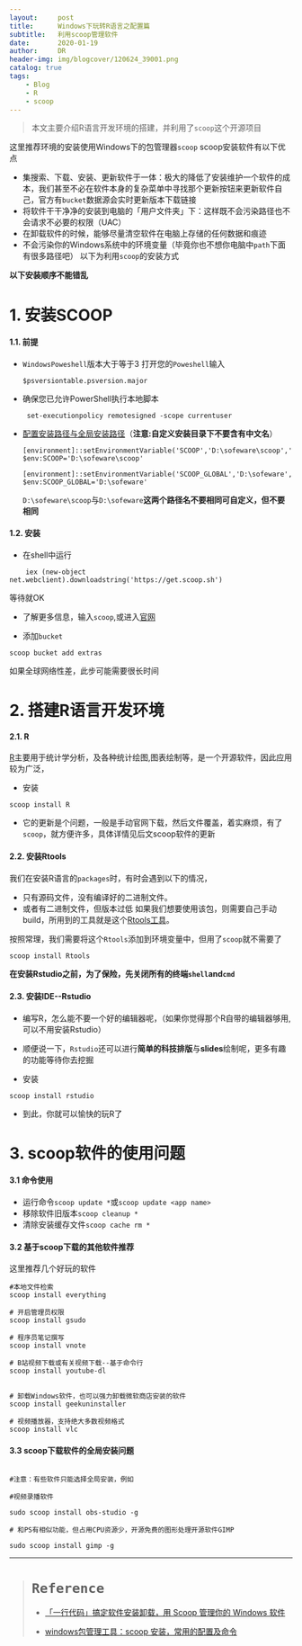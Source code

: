 ```yaml
---
layout:     post
title:      Windows下玩转R语言之配置篇
subtitle:   利用scoop管理软件
date:       2020-01-19
author:     DR
header-img: img/blogcover/120624_39001.png
catalog: true
tags:
    - Blog
    - R
    - scoop
---
```




> 本文主要介绍R语言开发环境的搭建，并利用了```scoop```这个开源项目


这里推荐环境的安装使用Windows下的包管理器```scoop```
scoop安装软件有以下优点
- 集搜索、下载、安装、更新软件于一体：极大的降低了安装维护一个软件的成本，我们甚至不必在软件本身的复杂菜单中寻找那个更新按钮来更新软件自己，官方有```bucket```数据源会实时更新版本下载链接
- 将软件干干净净的安装到电脑的「用户文件夹」下：这样既不会污染路径也不会请求不必要的权限（UAC）
- 在卸载软件的时候，能够尽量清空软件在电脑上存储的任何数据和痕迹
- 不会污染你的Windows系统中的环境变量（毕竟你也不想你电脑中```path```下面有很多路径吧）
以下为利用```scoop```的安装方式

**以下安装顺序不能错乱**
# 1. 安装SCOOP

#### 1.1. 前提
- ```WindowsPoweshell```版本大于等于3
    打开您的```Poweshell```输入
    ```shell
    $psversiontable.psversion.major
    ```
- 确保您已允许PowerShell执行本地脚本
    ```shell
     set-executionpolicy remotesigned -scope currentuser
    ```
- [配置安装路径与全局安装路径](https://my.oschina.net/u/2311195/blog/3013687)（**注意:自定义安装目录下不要含有中文名**）
    ```shell
    [environment]::setEnvironmentVariable('SCOOP','D:\sofeware\scoop','User')
    $env:SCOOP='D:\sofeware\scoop'
    ```
    ```shell
    [environment]::setEnvironmentVariable('SCOOP_GLOBAL','D:\sofeware','Machine')
    $env:SCOOP_GLOBAL='D:\sofeware'
    ```
    ```D:\sofeware\scoop```与```D:\sofeware```**这两个路径名不要相同可自定义，但不要相同**
#### 1.2. 安装
- 在shell中运行
```shell
    iex (new-object net.webclient).downloadstring('https://get.scoop.sh')
```
等待就OK
- 了解更多信息，输入```scoop```,或进入[官网](https://scoop.sh/)    

- 添加```bucket```
```shell
scoop bucket add extras
```
如果全球网络性差，此步可能需要很长时间
    
    
# 2. 搭建R语言开发环境
  
#### 2.1. R

[R](https://www.r-project.org/)主要用于统计学分析，及各种统计绘图,图表绘制等，是一个开源软件，因此应用较为广泛，

- 安装
```shell
scoop install R
```
- 它的更新是个问题，一般是手动官网下载，然后文件覆盖，着实麻烦，有了```scoop```，就方便许多，具体详情见后文scoop软件的更新

#### 2.2. 安装Rtools

我们在安装R语言的```packages```时，有时会遇到以下的情况，
  - 只有源码文件，没有编译好的二进制文件。
  - 或者有二进制文件，但版本过低
如果我们想要使用该包，则需要自己手动build，所用到的工具就是这个[Rtools工具](https://cloud.r-project.org/bin/windows/Rtools/)。

按照常理，我们需要将这个```Rtools```添加到环境变量中，但用了```scoop```就不需要了


```bat
scoop install Rtools
```




**在安装Rstudio之前，为了保险，先关闭所有的终端```shell```and```cmd```**

#### 2.3. 安装IDE--Rstudio

- 编写R，怎么能不要一个好的编辑器呢，（如果你觉得那个R自带的编辑器够用,可以不用安装Rstudio）

- 顺便说一下，```Rstudio```还可以进行**简单的科技排版**与**slides**绘制呢，更多有趣的功能等待你去挖掘

- 安装
```shell
scoop install rstudio
```
- 到此，你就可以愉快的玩R了


# 3. scoop软件的使用问题

#### 3.1 命令使用
- 运行命令```scoop update *```或```scoop update <app name>```
- 移除软件旧版本```scoop cleanup *```
- 清除安装缓存文件```scoop cache rm *```

#### 3.2 基于scoop下载的其他软件推荐
这里推荐几个好玩的软件

```
#本地文件检索
scoop install everything

# 开启管理员权限
scoop install gsudo

# 程序员笔记撰写
scoop install vnote

# B站视频下载或有关视频下载--基于命令行
scoop install youtube-dl


# 卸载Windows软件，也可以强力卸载微软商店安装的软件
scoop install geekuninstaller

# 视频播放器，支持绝大多数视频格式
scoop install vlc
```
#### 3.3 scoop下载软件的全局安装问题

```

#注意：有些软件只能选择全局安装，例如

#视频录播软件

sudo scoop install obs-studio -g

# 和PS有相似功能，但占用CPU资源少，开源免费的图形处理开源软件GIMP

sudo scoop install gimp -g

```

---

> #  ```Reference```
> - [「一行代码」搞定软件安装卸载，用 Scoop 管理你的 Windows 软件](https://sspai.com/post/52496)
>
> - [windows包管理工具：scoop 安装，常用的配置及命令 ](https://my.oschina.net/u/2311195/blog/3013687) 